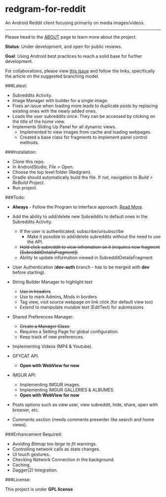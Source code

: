 # redgram-for-reddit
An Android Reddit client focusing primarily on media images/videos. 

--------------

Please head to the [ABOUT](/ABOUT.md) page to learn more about the project.

**Status**: Under development, and open for public reviews.

**Goal**: Using Android best practices to reach a solid base for further development.

For collaborations, please view [this issue](https://github.com/Redgram/redgram-for-reddit/issues/1) and follow the links, specifically the article on the suggested branching model.

###Latest:

- Subreddits Activity.
- Image Manager with builder for a single image.
- Fixes an issue when loading more leads to duplicate posts by replacing existing ones with the newly added ones.
- Loads the user subreddits once. They can be accessed by clicking on the title of the home view.
- Implements Sliding Up Panel for all dynamic views.
	- Implemented to view images from cache and loading webpages.
	- Created a base class for fragments to implement panel control methods.

###Installation:

- Clone this repo.
- In AndroidStudio, *File > Open*.
- Choose the top level folder (Redgram).
- Gradle should automatically build the file. If not, navigation to *Build > ReBuild Project*.
- Run project.

###Todo:

- **Always** - Follow the Program to Interface approach. [Read More](http://stackoverflow.com/questions/383947/what-does-it-mean-to-program-to-an-interface).

- Add the ability to add/delete new Subreddits to default ones in the Subreddits Activity.
	- If the user is authenticated, subscribe/unsubscribe
		- Make it possible to add/delete subreddits without the need to use the API.
	- <del>Hold click subreddit to view infromation on it (requires new fragment [SubredditDetailsFragment])
	- Ability to update information viewed in SubredditDetailsFragment
- User Authentication (**dev-auth** branch - has to be merged with **dev** before starting).
- String Builder Manager to highlight text
	- <del>Use in headers
	- Use to mark Admins, Mods in borders
	- Tag view, visit source webpage on link click (for default view too)
	- Extend to manipulate mutable text (EditText) for submissions 
- Shared Preferences Manager:
	- <del>Create a Manager Class.
	- Requires a Setting Page for global configuration.
	- Keep track of new preferences.
- Implementing Videos (MP4 & Youtube).
- GFYCAT API.
	- **Open with WebView for now** 
- IMGUR API:
	- Implementing IMGUR images.
	- Implementing IMGUR GALLERIES & ALBUMES.
	-  **Open with WebView for now** 
- Posts options such as view user, view subreddit, hide, share, open with browser, etc.
- Comments section (needs comments presenter like search and home views).

###Enhancement Required:

- Avoiding *Bitmap too large to fit* warnings.
- Controlling network calls as state changes.
- UI touch gestures.
- Checking Network Connection in the background.
- Caching.
- Dagger(2) Integration.

###License:

This project is under **GPL license**
